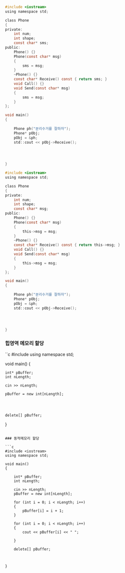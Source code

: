 ```c
#include <iostream>
using namespace std;

class Phone
{
private:
	int num;
	int shape;
	const char* sms;
public:
	Phone() {}
	Phone(const char* msg)
	{
		sms = msg;
	}
	~Phone() {}
	const char* Receive() const { return sms; }
	void Call() {}
	void Send(const char* msg)
	{
		sms = msg;
	}
};

void main()
{
	
	Phone ph("분리수거를 잘하자");
	Phone* pObj;
	pObj = &ph;
	std::cout << pObj->Receive();



	
}

```



```c
#include <iostream>
using namespace std;

class Phone
{
private:
	int num;
	int shape;
	const char* msg;
public:
	Phone() {}
	Phone(const char* msg)
	{
		this->msg = msg;
	}
	~Phone() {}
	const char* Receive() const { return this->msg; }
	void Call() {}
	void Send(const char* msg)
	{
		this->msg = msg;
	}
};

void main()
{
	
	Phone ph("분리수거를 잘하자");
	Phone* pObj;
	pObj = &ph;
	std::cout << pObj->Receive();



	
}
```

### 힙영역 메모리 할당

``c
#include <iostream>
using namespace std;

void main()
{
	
	int* pBuffer;
	int nLength;
	
	cin >> nLength;

	pBuffer = new int[nLength];
	



	delete[] pBuffer;


	
}
```

### 동적메모리 할당

```c
#include <iostream>
using namespace std;

void main()
{
	
	int* pBuffer;
	int nLength;
	
	cin >> nLength;
	pBuffer = new int[nLength];

	for (int i = 0; i < nLength; i++)
	{
		pBuffer[i] = i + 1;
	}

	for (int i = 0; i < nLength; i++)
	{
		cout << pBuffer[i] << " ";

	}
		
	delete[] pBuffer;


	
}
```
